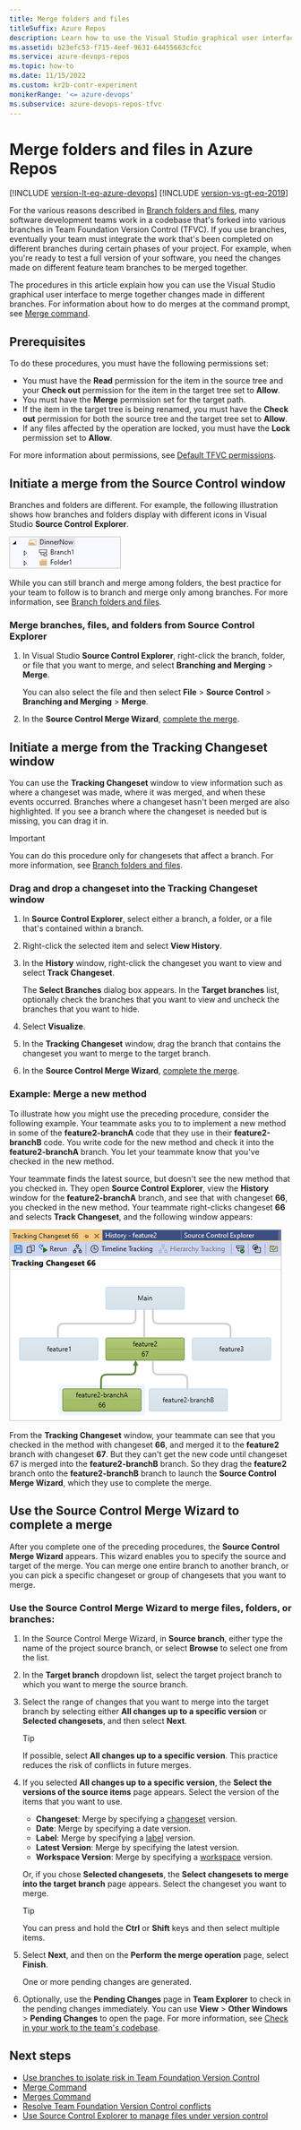 ```yaml
---
title: Merge folders and files
titleSuffix: Azure Repos
description: Learn how to use the Visual Studio graphical user interface to merge changes made in different branches in TFVC.
ms.assetid: b23efc53-f715-4eef-9631-64455663cfcc
ms.service: azure-devops-repos
ms.topic: how-to
ms.date: 11/15/2022
ms.custom: kr2b-contr-experiment
monikerRange: '<= azure-devops'
ms.subservice: azure-devops-repos-tfvc
---
```


# Merge folders and files in Azure Repos

[!INCLUDE [version-lt-eq-azure-devops](../../includes/version-lt-eq-azure-devops.md)]
[!INCLUDE [version-vs-gt-eq-2019](../../includes/version-vs-gt-eq-2019.md)]

For the various reasons described in [Branch folders and files](branch-folders-files.md), many software development teams work in a codebase that's forked into various branches in Team Foundation Version Control (TFVC). If you use branches, eventually your team must integrate the work that's been completed on different branches during certain phases of your project. For example, when you're ready to test a full version of your software, you need the changes made on different feature team branches to be merged together.

The procedures in this article explain how you can use the Visual Studio graphical user interface to merge together changes made in different branches. For information about how to do merges at the command prompt, see [Merge command](merge-command.md).

## Prerequisites

To do these procedures, you must have the following permissions set:

- You must have the **Read** permission for the item in the source tree and your **Check out** permission for the item in the target tree set to **Allow**.
- You must have the **Merge** permission set for the target path.
- If the item in the target tree is being renamed, you must have the **Check out** permission for both the source tree and the target tree set to **Allow**.
- If any files affected by the operation are locked, you must have the **Lock** permission set to **Allow**.

For more information about permissions, see [Default TFVC permissions](../../organizations/security/default-tfvc-permissions.md).

## Initiate a merge from the Source Control window

Branches and folders are different. For example, the following illustration shows how branches and folders display with different icons in Visual Studio **Source Control Explorer**.

![Screenshot that shows a branch icon and a folder icon.](media/merge-folders-files/IC268252.png)

While you can still branch and merge among folders, the best practice for your team to follow is to branch and merge only among branches. For more information, see [Branch folders and files](branch-folders-files.md).

### Merge branches, files, and folders from Source Control Explorer

1. In Visual Studio **Source Control Explorer**, right-click the branch, folder, or file that you want to merge, and select **Branching and Merging** > **Merge**.

   You can also select the file and then select **File** > **Source Control** > **Branching and Merging** > **Merge**.

1. In the **Source Control Merge Wizard**, [complete the merge](#sourcecontrolwizard).

## Initiate a merge from the Tracking Changeset window

You can use the **Tracking Changeset** window to view information such as where a changeset was made, where it was merged, and when these events occurred. Branches where a changeset hasn't been merged are also highlighted. If you see a branch where the changeset is needed but is missing, you can drag it in.

> [!IMPORTANT]
> You can do this procedure only for changesets that affect a branch. For more information, see [Branch folders and files](branch-folders-files.md).

### Drag and drop a changeset into the Tracking Changeset window

1. In **Source Control Explorer**, select either a branch, a folder, or a file that's contained within a branch.

1. Right-click the selected item and select **View History**.

1. In the **History** window, right-click the changeset you want to view and select **Track Changeset**.

   The **Select Branches** dialog box appears. In the **Target branches** list, optionally check the branches that you want to view and uncheck the branches that you want to hide.

1. Select **Visualize**.

1. In the **Tracking Changeset** window, drag the branch that contains the changeset you want to merge to the target branch.

1. In the **Source Control Merge Wizard**, [complete the merge](#sourcecontrolwizard).

### Example: Merge a new method

To illustrate how you might use the preceding procedure, consider the following example. Your teammate asks you to to implement a new method in some of the **feature2-branchA** code that they use in their **feature2-branchB** code. You write code for the new method and check it into the **feature2-branchA** branch. You let your teammate know that you've checked in the new method.

Your teammate finds the latest source, but doesn't see the new method that you checked in. They open **Source Control Explorer**, view the **History** window for the **feature2-branchA** branch, and see that with changeset **66**, you checked in the new method. Your teammate right-clicks changeset **66** and selects **Track Changeset**, and the following window appears:

![Screenshot that shows the Tracking Changeset window for checking in and merging a branch.](media/merge-folders-files/IC269735.png)

From the **Tracking Changeset** window, your teammate can see that you checked in the method with changeset **66**, and merged it to the **feature2** branch with changeset **67**. But they can't get the new code until changeset 67 is merged into the **feature2-branchB** branch. So they drag the **feature2** branch onto the **feature2-branchB** branch to launch the **Source Control Merge Wizard**, which they use to complete the merge.

<a name="sourcecontrolwizard"></a>

## Use the Source Control Merge Wizard to complete a merge

After you complete one of the preceding procedures, the **Source Control Merge Wizard** appears. This wizard enables you to specify the source and target of the merge. You can merge one entire branch to another branch, or you can pick a specific changeset or group of changesets that you want to merge.

### Use the Source Control Merge Wizard to merge files, folders, or branches:

1. In the Source Control Merge Wizard, in **Source branch**, either type the name of the project source branch, or select **Browse** to select one from the list.

1. In the **Target branch** dropdown list, select the target project branch to which you want to merge the source branch.

1. Select the range of changes that you want to merge into the target branch by selecting either **All changes up to a specific version** or **Selected changesets**, and then select **Next**.

   > [!TIP]
   > If possible, select **All changes up to a specific version**. This practice reduces the risk of conflicts in future merges.

1. If you selected **All changes up to a specific version**, the **Select the versions of the source items** page appears. Select the version of the items that you want to use.

   - **Changeset**: Merge by specifying a [changeset](find-view-changesets.md) version.
   - **Date**: Merge by specifying a date version.
   - **Label**: Merge by specifying a [label](use-labels-take-snapshot-your-files.md) version.
   - **Latest Version**: Merge by specifying the latest version.
   - **Workspace Version**: Merge by specifying a [workspace](create-work-workspaces.md) version.

   Or, if you chose **Selected changesets**, the **Select changesets to merge into the target branch** page appears. Select the changeset you want to merge.

   > [!TIP]
   > You can press and hold the **Ctrl** or **Shift** keys and then select multiple items.

1. Select **Next**, and then on the **Perform the merge operation** page, select **Finish**.

   One or more pending changes are generated.

1. Optionally, use the **Pending Changes** page in **Team Explorer** to check in the pending changes immediately. You can use **View** > **Other Windows** > **Pending Changes** to open the page. For more information, see [Check in your work to the team's codebase](check-your-work-team-codebase.md).

## Next steps

- [Use branches to isolate risk in Team Foundation Version Control](./branching-strategies-with-tfvc.md)
- [Merge Command](merge-command.md)
- [Merges Command](merges-command.md)
- [Resolve Team Foundation Version Control conflicts](resolve-team-foundation-version-control-conflicts.md)
- [Use Source Control Explorer to manage files under version control](use-source-control-explorer-manage-files-under-version-control.md)
